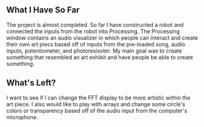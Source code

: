 ## What I Have So Far

The project is almost completed. So far I have constructed a robot and connected the inputs from the robot into Processing. The Processing window contains an audio visualizer in which people can interact and create their own art piecs based off of inputs from the pre-loaded song, audio inputs, potentiometer, and photoresisoter. My main goal was to create something that resembled an art exhibit and have people be able to create something.


## What's Left?

I want to see if I can change the FFT display to be more artistic within the art piece. I also would like to play with arrays and change some circle's colors or transparency based off of the audio input from the computer's microphone.
